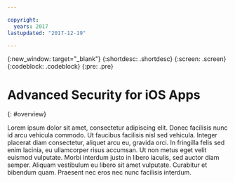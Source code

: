 ```yaml
---

copyright:
  years: 2017
lastupdated: "2017-12-19"

---
```

{:new_window: target="_blank"}
{:shortdesc: .shortdesc}
{:screen: .screen}
{:codeblock: .codeblock}
{:pre: .pre}

# Advanced Security for iOS Apps
{: #overview}

Lorem ipsum dolor sit amet, consectetur adipiscing elit. Donec facilisis nunc id arcu vehicula commodo. Ut faucibus facilisis nisl sed vehicula. Integer placerat diam consectetur, aliquet arcu eu, gravida orci. In fringilla felis sed enim lacinia, eu ullamcorper risus accumsan. Ut non metus eget velit euismod vulputate. Morbi interdum justo in libero iaculis, sed auctor diam semper. Aliquam vestibulum eu libero sit amet vulputate. Curabitur et bibendum quam. Praesent nec eros nec nunc facilisis interdum.